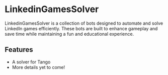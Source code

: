 # LinkedinGamesSolver

LinkedinGamesSolver is a collection of bots designed to automate and solve LinkedIn games efficiently. These bots are built to enhance gameplay and save time while maintaining a fun and educational experience.

## Features
- A solver for Tango
- More details yet to come!